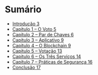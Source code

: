 
# Sumário

<ul class="toc">
    <li>
        <a href="#introdução">
            <span class="title">Introdução</span>
            <span class="chapter"> 3</span>
        </a>
    </li>
    <li>
        <a href="#capítulo-1--o-voto">
            <span class="title">Capítulo 1 – O Voto</span>
            <span class="chapter"> 5</span>
        </a>
    </li>
    <li>
        <a href="#capítulo-2--par-de-chaves">
            <span class="title">Capítulo 2 – Par de Chaves</span>
            <span class="chapter"> 6</span>
        </a>
    </li>
    <li>
        <a href="#capítulo-3--aplicativo">
            <span class="title">Capítulo 3 – Aplicativo</span>
            <span class="chapter"> 9</span>
        </a>
    </li>
    <li>
        <a href="#capítulo-4--o-blockchain">
            <span class="title">Capítulo 4 – O Blockchain</span>
            <span class="chapter"> 9</span>
        </a>
    </li>
    <li>
        <a href="#capítulo-5--votação">
            <span class="title">Capítulo 5 – Votação</span>
            <span class="chapter"> 13</span>
        </a>
    </li>
    <li>
        <a href="#capítulo-6--os-três-serviços">
            <span class="title">Capítulo 6 – Os Três Serviços</span>
            <span class="chapter"> 14</span>
        </a>
    </li>
    <li>
        <a href="#capítulo-7--práticas-de-segurança">
            <span class="title">Capítulo 7 – Práticas de Segurança</span>
            <span class="chapter"> 16</span>
        </a>
    </li>
    <li>
        <a href="#conclusão">
            <span class="title">Conclusão</span>
            <span class="chapter"> 17</span>
        </a>
    </li>
  </ul>

<div class="page-break"></div>
